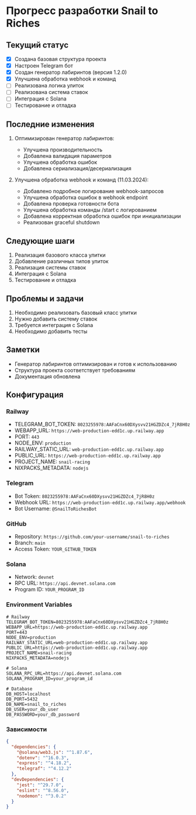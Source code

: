 # Прогресс разработки Snail to Riches

## Текущий статус
- [x] Создана базовая структура проекта
- [x] Настроен Telegram бот
- [x] Создан генератор лабиринтов (версия 1.2.0)
- [x] Улучшена обработка webhook и команд
- [ ] Реализована логика улиток
- [ ] Реализована система ставок
- [ ] Интеграция с Solana
- [ ] Тестирование и отладка

## Последние изменения
1. Оптимизирован генератор лабиринтов:
   - Улучшена производительность
   - Добавлена валидация параметров
   - Улучшена обработка ошибок
   - Добавлена сериализация/десериализация

2. Улучшена обработка webhook и команд (11.03.2024):
   - Добавлено подробное логирование webhook-запросов
   - Улучшена обработка ошибок в webhook endpoint
   - Добавлена проверка готовности бота
   - Улучшена обработка команды /start с логированием
   - Добавлена корректная обработка ошибок при инициализации
   - Реализован graceful shutdown

## Следующие шаги
1. Реализация базового класса улитки
2. Добавление различных типов улиток
3. Реализация системы ставок
4. Интеграция с Solana
5. Тестирование и отладка

## Проблемы и задачи
1. Необходимо реализовать базовый класс улитки
2. Нужно добавить систему ставок
3. Требуется интеграция с Solana
4. Необходимо добавить тесты

## Заметки
- Генератор лабиринтов оптимизирован и готов к использованию
- Структура проекта соответствует требованиям
- Документация обновлена

## Конфигурация
### Railway
- TELEGRAM_BOT_TOKEN: `8023255978:AAFaCnx60DXysvv21HGZDZc4_7jR8H0z`
- WEBAPP_URL: `https://web-production-edd1c.up.railway.app`
- PORT: `443`
- NODE_ENV: `production`
- RAILWAY_STATIC_URL: `web-production-edd1c.up.railway.app`
- PUBLIC_URL: `https://web-production-edd1c.up.railway.app`
- PROJECT_NAME: `snail-racing`
- NIXPACKS_METADATA: `nodejs`

### Telegram
- Bot Token: `8023255978:AAFaCnx60DXysvv21HGZDZc4_7jR8H0z`
- Webhook URL: `https://web-production-edd1c.up.railway.app/webhook`
- Bot Username: `@SnailToRichesBot`

### GitHub
- Repository: `https://github.com/your-username/snail-to-riches`
- Branch: `main`
- Access Token: `YOUR_GITHUB_TOKEN`

### Solana
- Network: `devnet`
- RPC URL: `https://api.devnet.solana.com`
- Program ID: `YOUR_PROGRAM_ID`

### Environment Variables
```env
# Railway
TELEGRAM_BOT_TOKEN=8023255978:AAFaCnx60DXysvv21HGZDZc4_7jR8H0z
WEBAPP_URL=https://web-production-edd1c.up.railway.app
PORT=443
NODE_ENV=production
RAILWAY_STATIC_URL=web-production-edd1c.up.railway.app
PUBLIC_URL=https://web-production-edd1c.up.railway.app
PROJECT_NAME=snail-racing
NIXPACKS_METADATA=nodejs

# Solana
SOLANA_RPC_URL=https://api.devnet.solana.com
SOLANA_PROGRAM_ID=your_program_id

# Database
DB_HOST=localhost
DB_PORT=5432
DB_NAME=snail_to_riches
DB_USER=your_db_user
DB_PASSWORD=your_db_password
```

### Зависимости
```json
{
  "dependencies": {
    "@solana/web3.js": "^1.87.6",
    "dotenv": "^16.0.3",
    "express": "^4.18.2",
    "telegraf": "^4.12.2"
  },
  "devDependencies": {
    "jest": "^29.7.0",
    "eslint": "^8.56.0",
    "nodemon": "^3.0.2"
  }
}
``` 